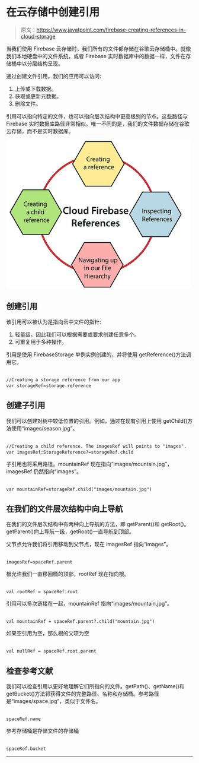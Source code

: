 # 在云存储中创建引用

> 原文：<https://www.javatpoint.com/firebase-creating-references-in-cloud-storage>

当我们使用 Firebase 云存储时，我们所有的文件都存储在谷歌云存储桶中。就像我们本地硬盘中的文件系统，或者 Firebase 实时数据库中的数据一样，文件在存储桶中以分层结构呈现。

通过创建文件引用，我们的应用可以访问:

1.  上传或下载数据。
2.  获取或更新元数据。
3.  删除文件。

引用可以指向特定的文件，也可以指向层次结构中更高级别的节点。这些路径与 Firebase 实时数据库路径非常相似。唯一不同的是，我们的文件数据存储在谷歌云存储，而不是实时数据库。

![Creating References in Cloud Storage](img/da985e565ee43635b8838329fec7e0d2.png)

## 创建引用

该引用可以被认为是指向云中文件的指针:

1.  轻量级，因此我们可以根据需要或要求创建任意多个。
2.  可重复用于多种操作。

引用是使用 FirebaseStorage 单例实例创建的，并将使用 getReference()方法调用它。

```

//Creating a storage reference from our app
var storageRef=storage.reference

```

## 创建子引用

我们可以创建对树中较低位置的引用。例如，通过在现有引用上使用 getChild()方法使用“images/season.jpg”。

```

//Creating a child reference. The imagesRef will points to "images".
var imagesRef:StorageReference?=storageRef.child

```

子引用也将采用路径。mountainRef 现在指向“images/mountain.jpg”，imagesRef 仍然指向“images”。

```

var mountainRef=storageRef.child("images/mountain.jpg")

```

## 在我们的文件层次结构中向上导航

在我们的文件层次结构中有两种向上导航的方法，即 getParent()和 getRoot()。getParent()向上导航一级，getRoot()一直导航到顶部。

父节点允许我们将引用移动到父节点，现在 imagesRef 指向“images”。

```

imagesRef=spaceRef.parent

```

根允许我们一直移回桶的顶部，rootRef 现在指向根。

```

val rootRef = spaceRef.root

```

引用可以多次链接在一起，mountainRef 指向“images/mountain.jpg”。

```

val mountainRef = spaceRef.parent?.child("mountain.jpg")

```

如果空引用为空，那么根的父项为空

```

val nullRef = spaceRef.root.parent

```

## 检查参考文献

我们可以检查引用以更好地理解它们所指向的文件。getPath()、getName()和 getBucket()方法将获得文件的完整路径、名称和存储桶。参考路径是“images/space.jpg”，类似于文件名。

```

spaceRef.name

```

参考存储桶是存储文件的存储桶

```

spaceRef.bucket

```

* * *